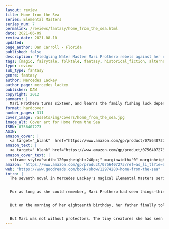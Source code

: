 ```yaml
---
layout: review
title: Home from the Sea
series: Elemental Masters
series_num: 7
permalink: /reviews/fantasy/home_from_the_sea.html
date: 2021-06-09
review_date: 2021-08-10
updated: 
page_author: Dan Carroll - Florida
published: false
description: "Fledgling Water Master Mari Prothero rebels against her expected arranged marriage at age eighteen until she learns that her family's magical heritage is actually protected by these unions."
tags: [magic, fairytale, folktale, fantasy, historical_fiction, alternate_history, mercedes_lackey]
type: review
sub_type: fantasy
genre: fantasy
author: Mercedes Lackey
author_page: mercedes_lackey
publisher: DAW
copyright: 2012
summary: |
  Mari Prothero turns sixteen, and learns the family fishing luck depends on each generation marrying a sea-dweller, but she demands her choice of suitors and a teacher from the sea ruler. In London, the stuffy official magicians send a pair of friends to seek the new water mage, little knowing the three girls would become best friends.
format: hardcover
number_pages: 311
cover_image: /assets/img/covers/home_from_the_sea.jpg
image_alt: Cover art for Home from the Sea
ISBN: 0756407273
ASIN: 
amazon_cover: |
  <a target="_blank"  href="https://www.amazon.com/gp/product/0756407273/ref=as_li_tl?ie=UTF8&camp=1789&creative=9325&creativeASIN=0756407273&linkCode=as2&tag=floridan21-20&linkId=d291bee6e25669ad463bfda0bad0c772"><img border="0" src="//ws-na.amazon-adsystem.com/widgets/q?_encoding=UTF8&MarketPlace=US&ASIN=0756407273&ServiceVersion=20070822&ID=AsinImage&WS=1&Format=_SL250_&tag=floridan21-20" ></a>
amazon_text: |
  <a target="_blank" href="https://www.amazon.com/gp/product/0756407273/ref=as_li_tl?ie=UTF8&camp=1789&creative=9325&creativeASIN=0756407273&linkCode=as2&tag=floridan21-20&linkId=7e0b34898a8fb992c1709caf4a567b83">Home From the Sea (Elemental Masters)</a>
amazon_cover_text: |
  <iframe style="width:120px;height:240px;" marginwidth="0" marginheight="0" scrolling="no" frameborder="0" src="//ws-na.amazon-adsystem.com/widgets/q?ServiceVersion=20070822&OneJS=1&Operation=GetAdHtml&MarketPlace=US&source=ac&ref=tf_til&ad_type=product_link&tracking_id=floridan21-20&marketplace=amazon&amp;region=US&placement=0756407273&asins=0756407273&linkId=a1d1e3756783d2a9f298f82038b757c7&show_border=false&link_opens_in_new_window=false&price_color=333333&title_color=0066c0&bg_color=ffffff"></iframe>
amazon: "https://www.amazon.com/gp/product/0756407273/ref=as_li_tl?ie=UTF8&tag=floridan21-20&camp=1789&creative=9325&linkCode=as2&creativeASIN=0756407273&linkId=129b6b71411262941bedb3307f78b2ff"
web: "https://www.goodreads.com/book/show/12974280-home-from-the-sea"
intro: |
  The seventh novel in Mercedes Lackey's magical Elemental Masters series reimagines the fairy tale East of the Sun, West of the Moon in a richly-detailed alternate Victorian England


  For as long as she could remember, Mari Prothero had seen things—things that shouldn’t, that couldn’t be real: tiny manlike creatures that were mischievous and wore only seaweed, and beings that spoke to her kindly, but seemed to be made of water. Mari had grown up in tiny Welsh fishing village where she lived alone with her father, Daffyd, a master fisherman—her mother and brother having drowned when she was a child. Mari had long ago given up trying to talk to her father about the creatures she saw.


  But on the morning of her eighteenth birthday, her father finally told her the great secret of the Prothero family. Her family had an ancient covenant with magical shape-shifters, the Selch, who were half-human, half-seal people. Her lost mother and brother were not truly dead, but neither were they human. Now Mari must abide by her family’s magical compact, or face dire consequences.


  But Mari was not without protectors. The tiny creatures she had seen her whole life counseled her to bargain with the Selch. While in faraway London, Lord Alderscroft, head of the Elemental Masters, was aware that a powerful but untrained Water Master on the far coast of Wales was being threatened by some of the Elemental Elder Spirits, and he had dispatched some very unique champions to come to Mari’s aid....
---
```



